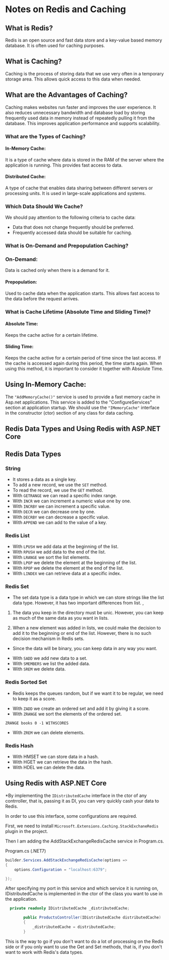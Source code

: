 

# Notes on Redis and Caching

## What is Redis?
Redis is an open source and fast data store and a key-value based memory database. It is often used for caching purposes.

## What is Caching?
Caching is the process of storing data that we use very often in a temporary storage area. This allows quick access to this data when needed.

## What are the Advantages of Caching?
Caching makes websites run faster and improves the user experience. It also reduces unnecessary bandwidth and database load by storing frequently used data in memory instead of repeatedly pulling it from the database. This improves application performance and supports scalability.

### What are the Types of Caching?
#### In-Memory Cache:
It is a type of cache where data is stored in the RAM of the server where the application is running. This provides fast access to data.

#### Distributed Cache:
A type of cache that enables data sharing between different servers or processing units. It is used in large-scale applications and systems.

### Which Data Should We Cache?
We should pay attention to the following criteria to cache data:
- Data that does not change frequently should be preferred.
- Frequently accessed data should be suitable for caching.

### What is On-Demand and Prepopulation Caching?
### On-Demand:
Data is cached only when there is a demand for it.

#### Prepopulation:
Used to cache data when the application starts. This allows fast access to the data before the request arrives.

### What is Cache Lifetime (Absolute Time and Sliding Time)?
#### Absolute Time:
Keeps the cache active for a certain lifetime.

#### Sliding Time:
Keeps the cache active for a certain period of time since the last access. If the cache is accessed again during this period, the time starts again. When using this method, it is important to consider it together with Absolute Time.

## Using In-Memory Cache:
The `"AddMemoryCache()"` service is used to provide a fast memory cache in Asp.net applications. This service is added to the "ConfigureServices" section at application startup. We should use the `"IMemoryCache"` interface in the constructor (ctor) section of any class for data caching.

## Redis Data Types and Using Redis with ASP.NET Core

## Redis Data Types

### String
- It stores a data as a single key.
- To add a new record, we use the `SET` method.
- To read the record, we use the `GET` method.
- With `GETRANGE` we can read a specific index range.
- With `INCR` we can increment a numeric value one by one.
- With `INCRBY` we can increment a specific value.
- With `DECR` we can decrease one by one.
- With `DECRBY` we can decrease a specific value.
- With `APPEND` we can add to the value of a key.

### Redis List
- With `LPUSH` we add data at the beginning of the list.
- With `RPUSH` we add data to the end of the list.
- With `LRANGE` we sort the list elements.
- With `LPOP` we delete the element at the beginning of the list.
- With `RPOP` we delete the element at the end of the list.
- With `LINDEX` we can retrieve data at a specific index.

### Redis Set
* The set data type is a data type in which we can store strings like the list data type. However, it has two important differences from list. ,

1. The data you keep in the directory must be unic. However, you can keep as much of the same data as you want in lists.

2. When a new element was added in lists, we could make the decision to add it to the beginning or end of the list. However, there is no such decision mechanism in Redis sets.

* Since the data will be binary, you can keep data in any way you want.
- With `SADD` we add new data to a set.
- With `SMEMBERS` we list the added data.
- With `SREM` we delete data.

### Redis Sorted Set
* Redis keeps the queues random, but if we want it to be regular, we need to keep it as a score.
- With `ZADD` we create an ordered set and add it by giving it a score.
- With `ZRANGE` we sort the elements of the ordered set.
```
ZRANGE books 0 -1 WITHSCORES
```
- With `ZREM` we can delete elements.

### Redis Hash
- With HMSET we can store data in a hash.
- With HGET we can retrieve the data in the hash.
- With HDEL we can delete the data.

## Using Redis with ASP.NET Core

*By implementing the `IDistributedCache` interface in the ctor of any contrroller, that is, passing it as DI, you can very quickly cash your data to Redis.

In order to use this interface, some configurations are required.

First, we need to install `Microsoft.Extensions.Caching.StackExchaneRedis` plugin in the project.

Then I am adding the AddStackExchangeRedisCache service in Program.cs.

Program.cs (.NET7)
````csharp
builder.Services.AddStackExchangeRedisCache(options =>
{
    options.Configuration = "localhost:6379";

}); 
````
After specifying my port in this service and which service it is running on, IDistributedCache is implemented in the ctor of the class you want to use in the application.
````csharp
  private readonly IDistributedCache _distributedCache;

        public ProductsController(IDistributedCache distributedCache)
        {
            _distributedCache = distributedCache;
        }
````
This is the way to go if you don't want to do a lot of processing on the Redis side or if you only want to use the Get and Set methods, that is, if you don't want to work with Redis's data types.
